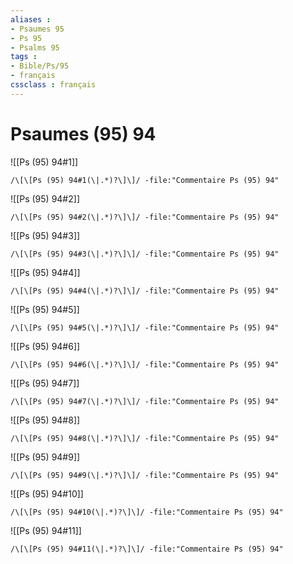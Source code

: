 ```yaml
---
aliases : 
- Psaumes 95
- Ps 95
- Psalms 95
tags : 
- Bible/Ps/95
- français
cssclass : français
---
```


# Psaumes (95) 94

![[Ps (95) 94#1]]

```query
/\[\[Ps (95) 94#1(\|.*)?\]\]/ -file:"Commentaire Ps (95) 94"
```

![[Ps (95) 94#2]]

```query
/\[\[Ps (95) 94#2(\|.*)?\]\]/ -file:"Commentaire Ps (95) 94"
```

![[Ps (95) 94#3]]

```query
/\[\[Ps (95) 94#3(\|.*)?\]\]/ -file:"Commentaire Ps (95) 94"
```

![[Ps (95) 94#4]]

```query
/\[\[Ps (95) 94#4(\|.*)?\]\]/ -file:"Commentaire Ps (95) 94"
```

![[Ps (95) 94#5]]

```query
/\[\[Ps (95) 94#5(\|.*)?\]\]/ -file:"Commentaire Ps (95) 94"
```

![[Ps (95) 94#6]]

```query
/\[\[Ps (95) 94#6(\|.*)?\]\]/ -file:"Commentaire Ps (95) 94"
```

![[Ps (95) 94#7]]

```query
/\[\[Ps (95) 94#7(\|.*)?\]\]/ -file:"Commentaire Ps (95) 94"
```

![[Ps (95) 94#8]]

```query
/\[\[Ps (95) 94#8(\|.*)?\]\]/ -file:"Commentaire Ps (95) 94"
```

![[Ps (95) 94#9]]

```query
/\[\[Ps (95) 94#9(\|.*)?\]\]/ -file:"Commentaire Ps (95) 94"
```

![[Ps (95) 94#10]]

```query
/\[\[Ps (95) 94#10(\|.*)?\]\]/ -file:"Commentaire Ps (95) 94"
```

![[Ps (95) 94#11]]

```query
/\[\[Ps (95) 94#11(\|.*)?\]\]/ -file:"Commentaire Ps (95) 94"
```

